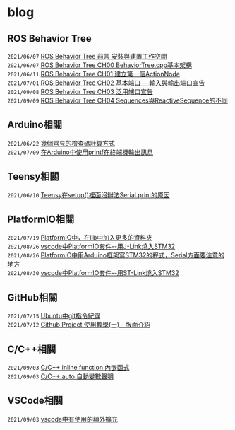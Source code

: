 # blog

## ROS Behavior Tree
```2021/06/07``` [ROS Behavior Tree 前言 安裝與建置工作空間](https://github.com/SilasYoome/blog/issues/2)  
```2021/06/07``` [ROS Behavior Tree CH00 BehaviorTree.cpp基本架構](https://github.com/SilasYoome/blog/issues/3)  
```2021/06/11``` [ROS Behavior Tree CH01 建立第一個ActionNode](https://github.com/SilasYoome/blog/issues/5)  
```2021/07/01``` [ROS Behavior Tree CH02 基本端口──輸入與輸出端口宣告](https://github.com/SilasYoome/blog/issues/8)  
```2021/09/08``` [ROS Behavior Tree CH03 泛用端口宣告](https://github.com/SilasYoome/blog/issues/20)  
```2021/09/09``` [ROS Behavior Tree CH04 Sequences與ReactiveSequence的不同 ](https://github.com/SilasYoome/blog/issues/21)  

## Arduino相關
```2021/06/22``` [幾個常見的檢查碼計算方式](https://github.com/SilasYoome/blog/issues/7)  
```2021/07/09``` [在Arduino中使用printf在終端機輸出訊息](https://github.com/SilasYoome/blog/issues/10)  

## Teensy相關
```2021/06/10``` [Teensy在setup()裡面沒辦法Serial.print的原因](https://github.com/SilasYoome/blog/issues/4)  

## PlatformIO相關
```2021/07/19``` [PlatformIO中，在lib中加入更多的資料夾](https://github.com/SilasYoome/blog/issues/12)  
```2021/08/26``` [vscode中PlatformIO套件--用J-Link燒入STM32](https://github.com/SilasYoome/blog/issues/14)  
```2021/08/26``` [PlatformIO中用Arduino框架寫STM32的程式，Serial方面要注意的地方](https://github.com/SilasYoome/blog/issues/15)  
```2021/08/30``` [vscode中PlatformIO套件--用ST-Link燒入STM32](https://github.com/SilasYoome/blog/issues/16)

## GitHub相關
```2021/07/15``` [Ubuntu中git指令紀錄](https://github.com/SilasYoome/blog/issues/9)  
```2021/07/12``` [Github Project 使用教學(一) - 版面介紹](https://github.com/SilasYoome/blog/issues/11)  

## C/C++相關
```2021/09/03``` [C/C++ inline function 內嵌函式 ](https://github.com/SilasYoome/blog/issues/17)  
```2021/09/03``` [C/C++ auto 自動變數聲明](https://github.com/SilasYoome/blog/issues/18)  

## VSCode相關
```2021/09/03``` [vscode中有使用的額外擴充](https://github.com/SilasYoome/blog/issues/19)
